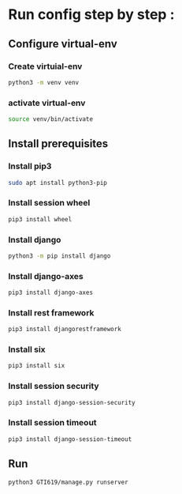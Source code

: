 # Run config step by step : 

## Configure virtual-env

### Create virtuial-env
```bash
python3 -m venv venv
```

### activate virtual-env
```bash
source venv/bin/activate
```

## Install prerequisites

### Install pip3
```bash
sudo apt install python3-pip
```

### Install session wheel
```bash
pip3 install wheel
```

### Install django
```bash
python3 -m pip install django
```

### Install django-axes
```bash
pip3 install django-axes
```

### Install rest framework
```bash
pip3 install djangorestframework
```

### Install six
```bash
pip3 install six
```

### Install session security
```bash
pip3 install django-session-security
```

### Install session timeout
```bash
pip3 install django-session-timeout
```

## Run
```bash
python3 GTI619/manage.py runserver
```